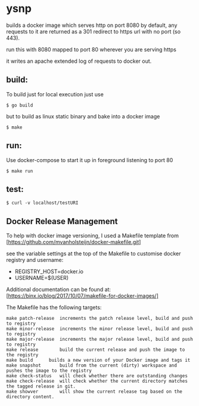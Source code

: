 # ysnp

builds a docker image which serves http on port 8080 by default, any requests to it are returned as a 301 redirect
to https url with no port (so 443).

run this with 8080 mapped to port 80 wherever you are serving https

it writes an apache extended log of requests to docker out.

## build:

To build just for local execution just use 
```
$ go build
```

but to build as linux static binary and bake into a docker image

```
$ make
```

## run:

Use docker-compose to start it up in foreground listening to port 80

```
$ make run
```

## test:
```
$ curl -v localhost/testURI
```

## Docker Release Management

To help with docker image versioning, I used a Makefile template from [https://github.com/mvanholsteijn/docker-makefile.git]

see the variable settings at the top of the Makefile to customise docker registry and username:

* REGISTRY_HOST=docker.io
* USERNAME=$(USER)

Additional documentation can be found at: [https://binx.io/blog/2017/10/07/makefile-for-docker-images/]

The Makefile has the following targets:
```
make patch-release	increments the patch release level, build and push to registry
make minor-release	increments the minor release level, build and push to registry
make major-release	increments the major release level, build and push to registry
make release		build the current release and push the image to the registry
make build		builds a new version of your Docker image and tags it
make snapshot		build from the current (dirty) workspace and pushes the image to the registry 
make check-status	will check whether there are outstanding changes
make check-release	will check whether the current directory matches the tagged release in git.
make showver		will show the current release tag based on the directory content.
```

